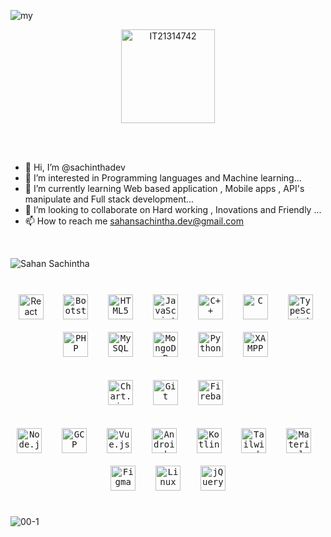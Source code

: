 

![my](https://github.com/user-attachments/assets/e71d80aa-9e51-4db0-bd43-e5f6e5febd32)

<p align="center"> <img width="150"   src="https://komarev.com/ghpvc/?username=IT21314742&label=Profile%20views&color=0e75b6&style=flat" alt="IT21314742" /></p>

<br/>
<br/>

- 👋 Hi, I’m @sachinthadev
- 👀 I’m interested in Programming languages and Machine learning...
- 🌱 I’m currently learning Web based application , Mobile apps , API's manipulate and Full stack development...
- 💞️ I’m looking to collaborate on Hard working , Inovations and Friendly ...
- 📫 How to reach me <a>sahansachintha.dev@gmail.com<a/>

<br/>

<p><img align="center" src="https://github-readme-stats.vercel.app/api/top-langs?username=sachinthadev&show_icons=true&locale=en&layout=compact" alt="Sahan Sachintha" /></p>
<br/>
<div align="center">  
<kbd><a href="https://reactjs.org/" target="_blank"><img style="margin: 10px" src="https://profilinator.rishav.dev/skills-assets/react-original-wordmark.svg" alt="React" height="40" /></a></kbd>  
&nbsp;
<kbd><a href="https://getbootstrap.com/docs/3.4/javascript/" target="_blank"><img style="margin: 10px" src="https://profilinator.rishav.dev/skills-assets/bootstrap-plain.svg" alt="Bootstrap" height="40" /></a></kbd>
&nbsp;
<kbd><a href="https://en.wikipedia.org/wiki/HTML5" target="_blank"><img style="margin: 10px" src="https://profilinator.rishav.dev/skills-assets/html5-original-wordmark.svg" alt="HTML5" height="40" /></a></kbd>  
&nbsp;
<kbd><a href="https://www.javascript.com/" target="_blank"><img style="margin: 10px" src="https://profilinator.rishav.dev/skills-assets/javascript-original.svg" alt="JavaScript" height="40" /></a></kbd>  
&nbsp;
<kbd><a href="https://www.cplusplus.com/" target="_blank"><img style="margin: 10px" src="https://profilinator.rishav.dev/skills-assets/cplusplus-original.svg" alt="C++" height="40" /></a></kbd>  
&nbsp;
<kbd><a href="https://www.cprogramming.com/" target="_blank"><img style="margin: 10px" src="https://profilinator.rishav.dev/skills-assets/c-original.svg" alt="C" height="40" /></a></kbd>  
&nbsp;
<kbd><a href="https://www.typescriptlang.org/" target="_blank"><img style="margin: 10px" src="https://profilinator.rishav.dev/skills-assets/typescript-original.svg" alt="TypeScript" height="40" /></a></kbd>  
&nbsp;
<kbd><a href="https://www.php.net/" target="_blank"><img style="margin: 10px" src="https://profilinator.rishav.dev/skills-assets/php-original.svg" alt="PHP" height="40" /></a></kbd>  
&nbsp;
<kbd><a href="https://www.mysql.com/" target="_blank"><img style="margin: 10px" src="https://profilinator.rishav.dev/skills-assets/mysql-original-wordmark.svg" alt="MySQL" height="40" /></a></kbd>  
&nbsp;
<kbd><a href="https://www.mongodb.com/" target="_blank"><img style="margin: 10px" src="https://profilinator.rishav.dev/skills-assets/mongodb-original-wordmark.svg" alt="MongoDB" height="40" /></a></kbd>  
&nbsp;
<kbd><a href="https://www.python.org/" target="_blank"><img style="margin: 10px" src="https://profilinator.rishav.dev/skills-assets/python-original.svg" alt="Python" height="40" /></a></kbd>  
&nbsp;
<kbd><a href="https://www.apachefriends.org/" target="_blank"><img style="margin: 10px" src="https://profilinator.rishav.dev/skills-assets/xampp.png" alt="XAMPP" height="40" /></a></kbd>  
&nbsp;
<br><br>
<kbd><a href="https://www.chartjs.org/" target="_blank"><img style="margin: 10px" src="https://profilinator.rishav.dev/skills-assets/logo-title.svg" alt="Chart.js" height="40" /></a></kbd>  
&nbsp;
<kbd><a href="https://github.com/" target="_blank"><img style="margin: 10px" src="https://profilinator.rishav.dev/skills-assets/git-scm-icon.svg" alt="Git" height="40" /></a></kbd>  
&nbsp;
<kbd><a href="https://firebase.google.com/" target="_blank"><img style="margin: 10px" src="https://profilinator.rishav.dev/skills-assets/firebase.png" alt="Firebase" height="40" /></a></kbd>  
&nbsp;
<br><br>
<kbd><a href="https://nodejs.org/" target="_blank"><img style="margin: 10px" src="https://profilinator.rishav.dev/skills-assets/nodejs-original-wordmark.svg" alt="Node.js" height="40" /></a></kbd>  
&nbsp;
<kbd><a href="https://cloud.google.com/" target="_blank"><img style="margin: 10px" src="https://profilinator.rishav.dev/skills-assets/google_cloud-icon.svg" alt="GCP" height="40" /></a></kbd>  
&nbsp;
<kbd><a href="https://vuejs.org/" target="_blank"><img style="margin: 10px" src="https://profilinator.rishav.dev/skills-assets/vuejs-original-wordmark.svg" alt="Vue.js" height="40" /></a></kbd>  
&nbsp;
<kbd><a href="https://www.android.com/intl/en_in/" target="_blank"><img style="margin: 10px" src="https://profilinator.rishav.dev/skills-assets/android-original-wordmark.svg" alt="Android" height="40" /></a></kbd>  
&nbsp;
<kbd><a href="https://kotlinlang.org/" target="_blank"><img style="margin: 10px" src="https://profilinator.rishav.dev/skills-assets/kotlinlang-icon.svg" alt="Kotlin" height="40" /></a></kbd>  
&nbsp;
<kbd><a href="https://www.tailwindcss.com/" target="_blank"><img style="margin: 10px" src="https://profilinator.rishav.dev/skills-assets/tailwindcss.svg" alt="Tailwind CSS" height="40" /></a></kbd>  
&nbsp;
<kbd><a href="https://mui.com/" target="_blank"><img style="margin: 10px" src="https://profilinator.rishav.dev/skills-assets/mui.png" alt="Material UI" height="40" /></a>  </kbd>
&nbsp;
<kbd><a href="https://www.figma.com/" target="_blank"><img style="margin: 10px" src="https://profilinator.rishav.dev/skills-assets/figma-icon.svg" alt="Figma" height="40" /></a></kbd>
&nbsp;
<kbd><a href="https://www.linux.org/" target="_blank"><img style="margin: 10px" src="https://profilinator.rishav.dev/skills-assets/linux-original.svg" alt="Linux" height="40" /></a></kbd>
&nbsp;
<kbd><a href="https://jquery.com/" target="_blank"><img style="margin: 10px" src="https://profilinator.rishav.dev/skills-assets/jquery.png" alt="jQuery" height="40" /></a>  </kbd>
</div>  

<br/>![00-1](https://github.com/user-attachments/assets/4108ecfe-23ef-4b4f-a619-e6227fe3f02c)








<!---
sachinthadev/sachinthadev is a ✨ special ✨ repository because its `README.md` (this file) appears on your GitHub profile.
You can click the Preview link to take a look at your changes.
--->
